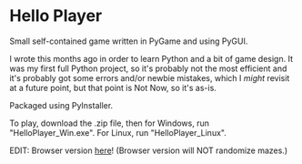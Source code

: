 # Hello Player

Small self-contained game written in PyGame and using PyGUI.

I wrote this months ago in order to learn Python and a bit of game design. It was my first full Python project, so it's probably not the most efficient and it's probably got some errors and/or newbie mistakes, which I *might* revisit at a future point, but that point is Not Now, so it's as-is.

Packaged using PyInstaller.

To play, download the .zip file, then for Windows, run "HelloPlayer_Win.exe". For Linux, run "HelloPlayer_Linux".

EDIT: Browser version [here](https://northperseids.itch.io/hello-player)! (Browser version will NOT randomize mazes.)

